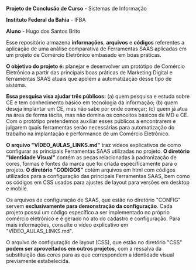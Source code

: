 **Projeto de Conclusão de Curso** - Sistemas de Informação

**Instituto Federal da Bahia** - IFBA

**Aluno** - Hugo dos Santos Brito

Esse repositório armazena **informações**, **arquivos** e **códigos** referentes a aplicação de uma análise comparativa de Ferramentas SAAS aplicadas em um projeto
de Comércio Eletrônico embasado em boas práticas.

**O objetivo do projeto é:** planejar e desenvolver um protótipo de Comércio Eletrônico a partir das principais boas práticas de Marketing Digital e ferramentas SAAS atuais que apoiem a automatização desse tipo de sistema. 

**Essa pesquisa visa ajudar três públicos:** (a) quem pesquisa e estuda sobre CE e tem conhecimento básico em tecnologia da informação; (b) quem deseja implantar um CE, mas não sabe por onde começar; (c) quem já atua na área de forma tácita, mas não domina os conceitos básicos de MD e CE. Com o protótipo pretendemos auxiliar esses públicos a encontrarem e julgarem quais ferramentas serão necessárias para automatização do trabalho na implantação e performance de um Comércio Eletrônico.

**O arquivo "VÍDEO_AULAS_LINKS.md"** traz vídeos explicativos de como configurar as principais Ferramentas SAAS utilizadas no projeto.
**O diretório "Identidade Visual"** contém as peças relacionadas à padronização de cores, formas e fontes da marca que foi criada especificamente para o projeto. 
**O diretório "CODIGOS"** cotém arquivos em html com códigos utilizados para a configuração das principais Ferramentas SAAS, bem como os códigos em CSS usados para ajustes
de layout para versões em desktop e mobile.

Os arquivos de configuração de SAAS, que estão no diretório "CONFIG" servem **exclusivamente para demonstração da configuração**. Cada projeto possui um código específico a ser implementado no próprio comércio eletrônico e é gerado no ato do cadastro e configuração. Para mais informações, consulte o vídeo explicativo em "VÍDEO_AULAS_LINKS.md".

O arquivo de configuração de layout (CSS), que estão no diretório "CSS" **podem ser aproveitados em outros projetos**, com a ressalva da substituição das cores para as que correspondem a identidade visual previamente estabelecida.
